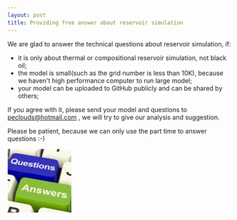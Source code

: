 ```yaml
---
layout: post
title: Providing free answer about reservoir simulation
---
```

We are glad to answer the technical questions about reservoir simulation, if:
+ it is only about thermal or compositional reservoir simulation, not black oil;
+ the model is small(such as the grid number is less than 10K), because we haven't high performance computer to run large model;
+ your model can be uploaded to GitHub publicly and can be shared by others;

If you agree with it, please send your model and questions to peclouds@hotmail.com , we will try to give our analysis and suggestion.

Please be patient, because we can only use the part time to answer questions :-)

![Q&A](../images/q&a.png?raw=True "Q&A")